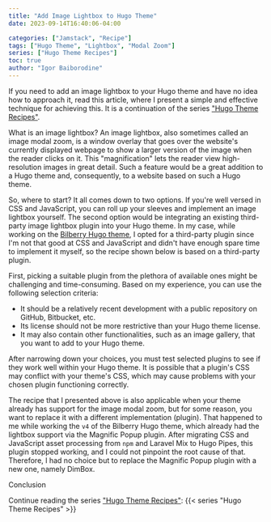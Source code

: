 ```yaml
---
title: "Add Image Lightbox to Hugo Theme"
date: 2023-09-14T16:40:06-04:00

categories: ["Jamstack", "Recipe"]
tags: ["Hugo Theme", "Lightbox", "Modal Zoom"]
series: ["Hugo Theme Recipes"]
toc: true
author: "Igor Baiborodine"
---
```


If you need to add an image lightbox to your Hugo theme and have no idea how to approach it, read this article, where I
present a simple and effective technique for achieving this. It is a continuation of the
series ["Hugo Theme Recipes"](/series/hugo-theme-recipes/).

<!--more-->

What is an image lightbox? An image lightbox, also sometimes called an image modal zoom, is a window overlay that goes
over the website's currently displayed webpage to show a larger version of the image when the reader clicks on it.
This "magnification" lets the reader view high-resolution images in great detail. Such a feature would be a great
addition to a Hugo theme and, consequently, to a website based on such a Hugo theme.

So, where to start? It all comes down to two options. If you're well versed in CSS and JavaScript, you can roll up your
sleeves and implement an image lightbox yourself. The second option would be integrating an existing third-party image
lightbox plugin into your Hugo theme. In my case, while working on
the [Bilberry Hugo theme](https://github.com/Lednerb/bilberry-hugo-theme), I opted for a third-party
plugin since I'm not that good at CSS and JavaScript and didn't have enough spare time to implement it myself, so the
recipe shown below is based on a third-party plugin.

First, picking a suitable plugin from the plethora of available ones might be challenging and time-consuming. Based on
my experience, you can use the following selection criteria:
* It should be a relatively recent development with a public repository on GitHub, Bitbucket, etc.
* Its license should not be more restrictive than your Hugo theme license.
* It may also contain other functionalities, such as an image gallery, that you want to add to your Hugo theme.

After narrowing down your choices, you must test selected plugins to see if they work well within your Hugo theme. It
is possible that a plugin's CSS may conflict with your theme's CSS, which may cause problems with your chosen plugin
functioning correctly.

The recipe that I presented above is also applicable when your theme already has support for the image modal zoom, but
for some reason, you want to replace it with a different implementation (plugin). That happened to me while working the
`v4` of the Bilberry Hugo theme, which already had the lightbox support via the Magnific Popup plugin. After migrating CSS
and JavaScript asset processing from `npm` and Laravel Mix to Hugo Pipes, this plugin stopped working, and I could not
pinpoint the root cause of that. Therefore, I had no choice but to replace the Magnific Popup plugin with a new one, namely
DimBox.

Conclusion

Continue reading the series ["Hugo Theme Recipes"](/series/hugo-theme-recipes/):
{{< series "Hugo Theme Recipes" >}}

